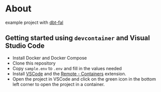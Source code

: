 # About

example project with [dbt-fal](https://github.com/fal-ai/fal)

## Getting started using `devcontainer` and Visual Studio Code

- Install Docker and Docker Compose
- Clone this repository
- Copy `sample.env` to `.env` and fill in the values needed
- Install [VSCode](https://code.visualstudio.com/) and the [Remote - Containers](https://marketplace.visualstudio.com/items?itemName=ms-vscode-remote.remote-containers) extension.
- Open the project in VSCode and click on the green icon in the bottom left corner to open the project in a container.